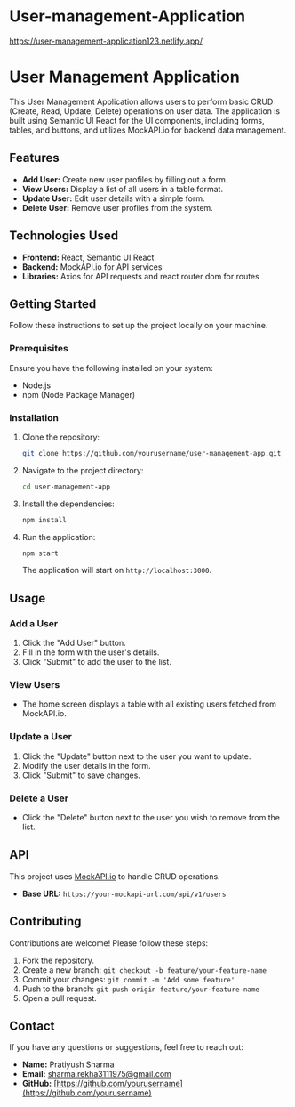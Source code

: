 # User-management-Application

https://user-management-application123.netlify.app/
# User Management Application

This User Management Application allows users to perform basic CRUD (Create, Read, Update, Delete) operations on user data. The application is built using Semantic UI React for the UI components, including forms, tables, and buttons, and utilizes MockAPI.io for backend data management.

## Features

- **Add User:** Create new user profiles by filling out a form.
- **View Users:** Display a list of all users in a table format.
- **Update User:** Edit user details with a simple form.
- **Delete User:** Remove user profiles from the system.

## Technologies Used

- **Frontend:** React, Semantic UI React
- **Backend:** MockAPI.io for API services
- **Libraries:** Axios for API requests and react router dom for routes

## Getting Started

Follow these instructions to set up the project locally on your machine.

### Prerequisites

Ensure you have the following installed on your system:

- Node.js
- npm (Node Package Manager)

### Installation

1. Clone the repository:

   ```bash
   git clone https://github.com/yourusername/user-management-app.git
   ```

2. Navigate to the project directory:

   ```bash
   cd user-management-app
   ```

3. Install the dependencies:

   ```bash
   npm install
   ```

4. Run the application:

   ```bash
   npm start
   ```

   The application will start on `http://localhost:3000`.

## Usage

### Add a User

1. Click the "Add User" button.
2. Fill in the form with the user's details.
3. Click "Submit" to add the user to the list.

### View Users

- The home screen displays a table with all existing users fetched from MockAPI.io.

### Update a User

1. Click the "Update" button next to the user you want to update.
2. Modify the user details in the form.
3. Click "Submit" to save changes.

### Delete a User

- Click the "Delete" button next to the user you wish to remove from the list.


## API

This project uses [MockAPI.io](https://mockapi.io/) to handle CRUD operations. 

- **Base URL:** `https://your-mockapi-url.com/api/v1/users`

## Contributing

Contributions are welcome! Please follow these steps:

1. Fork the repository.
2. Create a new branch: `git checkout -b feature/your-feature-name`
3. Commit your changes: `git commit -m 'Add some feature'`
4. Push to the branch: `git push origin feature/your-feature-name`
5. Open a pull request.

## Contact

If you have any questions or suggestions, feel free to reach out:

- **Name:** Pratiyush Sharma
- **Email:** sharma.rekha3111975@gmail.com
- **GitHub:** [https://github.com/yourusername](https://github.com/yourusername)
